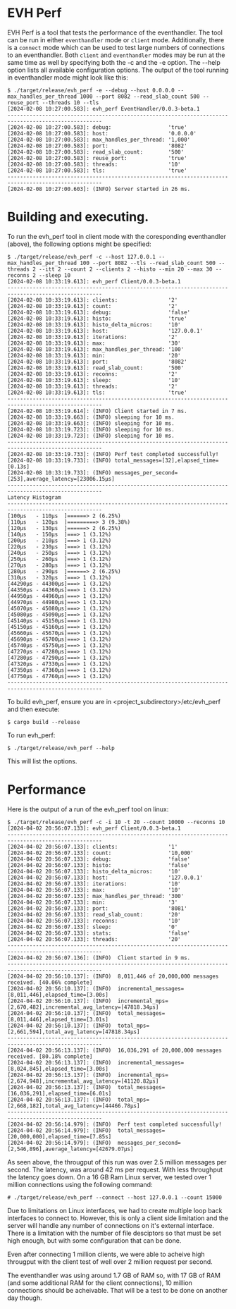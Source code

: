 # EVH Perf

EVH Perf is a tool that tests the performance of the eventhandler. The tool can be run in either `eventhandler` mode or `client` mode. Additionally, there is a `connect` mode which can be used to test large numbers of connections to an eventhandler. Both `client` and `eventhandler` modes may be run at the same time as well by specifying both the -c and the -e option. The --help option lists all available configuration options. The output of the tool running in eventhandler mode might look like this:

```
$ ./target/release/evh_perf -e --debug --host 0.0.0.0 --max_handles_per_thread 1000 --port 8082 --read_slab_count 500 --reuse_port --threads 10 --tls
[2024-02-08 10:27:00.583]: evh_perf EventHandler/0.0.3-beta.1
----------------------------------------------------------------------------------------------------
[2024-02-08 10:27:00.583]: debug:                  'true'
[2024-02-08 10:27:00.583]: host:                   '0.0.0.0'
[2024-02-08 10:27:00.583]: max_handles_per_thread: '1,000'
[2024-02-08 10:27:00.583]: port:                   '8082'
[2024-02-08 10:27:00.583]: read_slab_count:        '500'
[2024-02-08 10:27:00.583]: reuse_port:             'true'
[2024-02-08 10:27:00.583]: threads:                '10'
[2024-02-08 10:27:00.583]: tls:                    'true'
----------------------------------------------------------------------------------------------------
[2024-02-08 10:27:00.603]: (INFO) Server started in 26 ms.
```

# Building and executing.

To run the evh_perf tool in client mode with the coresponding eventhandler (above), the following options might be specified:

```
$ ./target/release/evh_perf -c --host 127.0.0.1 --max_handles_per_thread 100 --port 8082 --tls --read_slab_count 500 --threads 2 --itt 2 --count 2 --clients 2 --histo --min 20 --max 30 --reconns 2 --sleep 10
[2024-02-08 10:33:19.613]: evh_perf Client/0.0.3-beta.1
----------------------------------------------------------------------------------------------------
[2024-02-08 10:33:19.613]: clients:                '2'
[2024-02-08 10:33:19.613]: count:                  '2'
[2024-02-08 10:33:19.613]: debug:                  'false'
[2024-02-08 10:33:19.613]: histo:                  'true'
[2024-02-08 10:33:19.613]: histo_delta_micros:     '10'
[2024-02-08 10:33:19.613]: host:                   '127.0.0.1'
[2024-02-08 10:33:19.613]: iterations:             '2'
[2024-02-08 10:33:19.613]: max:                    '30'
[2024-02-08 10:33:19.613]: max_handles_per_thread: '100'
[2024-02-08 10:33:19.613]: min:                    '20'
[2024-02-08 10:33:19.613]: port:                   '8082'
[2024-02-08 10:33:19.613]: read_slab_count:        '500'
[2024-02-08 10:33:19.613]: reconns:                '2'
[2024-02-08 10:33:19.613]: sleep:                  '10'
[2024-02-08 10:33:19.613]: threads:                '2'
[2024-02-08 10:33:19.613]: tls:                    'true'
----------------------------------------------------------------------------------------------------
[2024-02-08 10:33:19.614]: (INFO) Client started in 7 ms.
[2024-02-08 10:33:19.663]: (INFO) sleeping for 10 ms.
[2024-02-08 10:33:19.663]: (INFO) sleeping for 10 ms.
[2024-02-08 10:33:19.723]: (INFO) sleeping for 10 ms.
[2024-02-08 10:33:19.723]: (INFO) sleeping for 10 ms.
----------------------------------------------------------------------------------------------------
[2024-02-08 10:33:19.733]: (INFO) Perf test completed successfully!
[2024-02-08 10:33:19.733]: (INFO) total_messages=[32],elapsed_time=[0.13s]
[2024-02-08 10:33:19.733]: (INFO) messages_per_second=[253],average_latency=[23006.15µs]
----------------------------------------------------------------------------------------------------
Latency Histogram
----------------------------------------------------------------------------------------------------
[100µs   - 110µs  ]======> 2 (6.25%)
[110µs   - 120µs  ]=========> 3 (9.38%)
[120µs   - 130µs  ]======> 2 (6.25%)
[140µs   - 150µs  ]===> 1 (3.12%)
[200µs   - 210µs  ]===> 1 (3.12%)
[220µs   - 230µs  ]===> 1 (3.12%)
[240µs   - 250µs  ]===> 1 (3.12%)
[250µs   - 260µs  ]===> 1 (3.12%)
[270µs   - 280µs  ]===> 1 (3.12%)
[280µs   - 290µs  ]======> 2 (6.25%)
[310µs   - 320µs  ]===> 1 (3.12%)
[44290µs - 44300µs]===> 1 (3.12%)
[44350µs - 44360µs]===> 1 (3.12%)
[44950µs - 44960µs]===> 1 (3.12%)
[44970µs - 44980µs]===> 1 (3.12%)
[45070µs - 45080µs]===> 1 (3.12%)
[45080µs - 45090µs]===> 1 (3.12%)
[45140µs - 45150µs]===> 1 (3.12%)
[45150µs - 45160µs]===> 1 (3.12%)
[45660µs - 45670µs]===> 1 (3.12%)
[45690µs - 45700µs]===> 1 (3.12%)
[45740µs - 45750µs]===> 1 (3.12%)
[47270µs - 47280µs]===> 1 (3.12%)
[47280µs - 47290µs]===> 1 (3.12%)
[47320µs - 47330µs]===> 1 (3.12%)
[47350µs - 47360µs]===> 1 (3.12%)
[47750µs - 47760µs]===> 1 (3.12%)
----------------------------------------------------------------------------------------------------
```

To build evh_perf, ensure you are in <project_subdirectory>/etc/evh_perf and then execute:

```text
$ cargo build --release
```

To run evh_perf:

```text
$ ./target/release/evh_perf --help
```

This will list the options.

# Performance

Here is the output of a run of the evh_perf tool on linux:

```
$ ./target/release/evh_perf -c -i 10 -t 20 --count 10000 --reconns 10
[2024-04-02 20:56:07.133]: evh_perf Client/0.0.3-beta.1
----------------------------------------------------------------------------------------------------
[2024-04-02 20:56:07.133]: clients:                '1'
[2024-04-02 20:56:07.133]: count:                  '10,000'
[2024-04-02 20:56:07.133]: debug:                  'false'
[2024-04-02 20:56:07.133]: histo:                  'false'
[2024-04-02 20:56:07.133]: histo_delta_micros:     '10'
[2024-04-02 20:56:07.133]: host:                   '127.0.0.1'
[2024-04-02 20:56:07.133]: iterations:             '10'
[2024-04-02 20:56:07.133]: max:                    '10'
[2024-04-02 20:56:07.133]: max_handles_per_thread: '300'
[2024-04-02 20:56:07.133]: min:                    '3'
[2024-04-02 20:56:07.133]: port:                   '8081'
[2024-04-02 20:56:07.133]: read_slab_count:        '20'
[2024-04-02 20:56:07.133]: reconns:                '10'
[2024-04-02 20:56:07.133]: sleep:                  '0'
[2024-04-02 20:56:07.133]: stats:                  'false'
[2024-04-02 20:56:07.133]: threads:                '20'
----------------------------------------------------------------------------------------------------
[2024-04-02 20:56:07.136]: (INFO)  Client started in 9 ms.
----------------------------------------------------------------------------------------------------
[2024-04-02 20:56:10.137]: (INFO)  8,011,446 of 20,000,000 messages received. [40.06% complete]
[2024-04-02 20:56:10.137]: (INFO)  incremental_messages=[8,011,446],elapsed_time=[3.00s]
[2024-04-02 20:56:10.137]: (INFO)  incremental_mps=[2,670,482],incremental_avg_latency=[47818.34µs]
[2024-04-02 20:56:10.137]: (INFO)  total_messages=[8,011,446],elapsed_time=[3.01s]
[2024-04-02 20:56:10.137]: (INFO)  total_mps=[2,661,594],total_avg_latency=[47818.34µs]
----------------------------------------------------------------------------------------------------
[2024-04-02 20:56:13.137]: (INFO)  16,036,291 of 20,000,000 messages received. [80.18% complete]
[2024-04-02 20:56:13.137]: (INFO)  incremental_messages=[8,024,845],elapsed_time=[3.00s]
[2024-04-02 20:56:13.137]: (INFO)  incremental_mps=[2,674,948],incremental_avg_latency=[41120.82µs]
[2024-04-02 20:56:13.137]: (INFO)  total_messages=[16,036,291],elapsed_time=[6.01s]
[2024-04-02 20:56:13.137]: (INFO)  total_mps=[2,668,182],total_avg_latency=[44466.78µs]
----------------------------------------------------------------------------------------------------
[2024-04-02 20:56:14.979]: (INFO)  Perf test completed successfully!
[2024-04-02 20:56:14.979]: (INFO)  total_messages=[20,000,000],elapsed_time=[7.85s]
[2024-04-02 20:56:14.979]: (INFO)  messages_per_second=[2,546,896],average_latency=[42679.07µs]
```

As seen above, the througput of this run was over 2.5 million messages per second. The latency, was around 42 ms per request. With less throughput the latency goes down.
On a 16 GB Ram Linux server, we tested over 1 million connections using the following command:

```
# ./target/release/evh_perf --connect --host 127.0.0.1 --count 15000
```

Due to limitations on Linux interfaces, we had to create multiple loop back interfaces to connect to. However, this is only a client side limitation and the server will handle any number of connections on it's external interface. There is a limitation with the number of file desciptors so that must be set high enough, but with some configuration that can be done.

Even after connecting 1 million clients, we were able to acheive high througput with the client test of well over 2 million request per second.

The eventhandler was using around 1.7 GB of RAM so, with 17 GB of RAM (and some additional RAM for the client connections), 10 million connections should be acheivable. That will be a test to be done on another day though.

